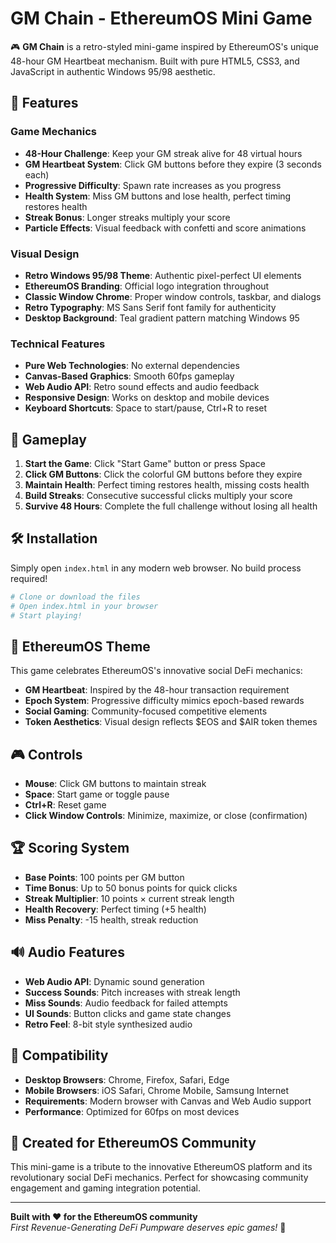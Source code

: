 # GM Chain - EthereumOS Mini Game

🎮 **GM Chain** is a retro-styled mini-game inspired by EthereumOS's unique 48-hour GM Heartbeat mechanism. Built with pure HTML5, CSS3, and JavaScript in authentic Windows 95/98 aesthetic.

## 🚀 Features

### Game Mechanics
- **48-Hour Challenge**: Keep your GM streak alive for 48 virtual hours
- **GM Heartbeat System**: Click GM buttons before they expire (3 seconds each)
- **Progressive Difficulty**: Spawn rate increases as you progress
- **Health System**: Miss GM buttons and lose health, perfect timing restores health
- **Streak Bonus**: Longer streaks multiply your score
- **Particle Effects**: Visual feedback with confetti and score animations

### Visual Design
- **Retro Windows 95/98 Theme**: Authentic pixel-perfect UI elements
- **EthereumOS Branding**: Official logo integration throughout
- **Classic Window Chrome**: Proper window controls, taskbar, and dialogs
- **Retro Typography**: MS Sans Serif font family for authenticity
- **Desktop Background**: Teal gradient pattern matching Windows 95

### Technical Features
- **Pure Web Technologies**: No external dependencies
- **Canvas-Based Graphics**: Smooth 60fps gameplay
- **Web Audio API**: Retro sound effects and audio feedback
- **Responsive Design**: Works on desktop and mobile devices
- **Keyboard Shortcuts**: Space to start/pause, Ctrl+R to reset

## 🎯 Gameplay

1. **Start the Game**: Click "Start Game" button or press Space
2. **Click GM Buttons**: Click the colorful GM buttons before they expire
3. **Maintain Health**: Perfect timing restores health, missing costs health
4. **Build Streaks**: Consecutive successful clicks multiply your score
5. **Survive 48 Hours**: Complete the full challenge without losing all health

## 🛠️ Installation

Simply open `index.html` in any modern web browser. No build process required!

```bash
# Clone or download the files
# Open index.html in your browser
# Start playing!
```

## 🎨 EthereumOS Theme

This game celebrates EthereumOS's innovative social DeFi mechanics:
- **GM Heartbeat**: Inspired by the 48-hour transaction requirement
- **Epoch System**: Progressive difficulty mimics epoch-based rewards
- **Social Gaming**: Community-focused competitive elements
- **Token Aesthetics**: Visual design reflects $EOS and $AIR token themes

## 🎮 Controls

- **Mouse**: Click GM buttons to maintain streak
- **Space**: Start game or toggle pause
- **Ctrl+R**: Reset game
- **Click Window Controls**: Minimize, maximize, or close (confirmation)

## 🏆 Scoring System

- **Base Points**: 100 points per GM button
- **Time Bonus**: Up to 50 bonus points for quick clicks
- **Streak Multiplier**: 10 points × current streak length
- **Health Recovery**: Perfect timing (+5 health)
- **Miss Penalty**: -15 health, streak reduction

## 🔊 Audio Features

- **Web Audio API**: Dynamic sound generation
- **Success Sounds**: Pitch increases with streak length
- **Miss Sounds**: Audio feedback for failed attempts
- **UI Sounds**: Button clicks and game state changes
- **Retro Feel**: 8-bit style synthesized audio

## 📱 Compatibility

- **Desktop Browsers**: Chrome, Firefox, Safari, Edge
- **Mobile Browsers**: iOS Safari, Chrome Mobile, Samsung Internet
- **Requirements**: Modern browser with Canvas and Web Audio support
- **Performance**: Optimized for 60fps on most devices

## 🎪 Created for EthereumOS Community

This mini-game is a tribute to the innovative EthereumOS platform and its revolutionary social DeFi mechanics. Perfect for showcasing community engagement and gaming integration potential.

---

**Built with ❤️ for the EthereumOS community**  
*First Revenue-Generating DeFi Pumpware deserves epic games!* 🚀
